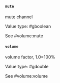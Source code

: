 #### `mute`

mute channel

Value type: #gboolean

See #volume:mute

#### `volume`

volume factor, 1.0=100%

Value type: #gdouble

See #volume:volume

